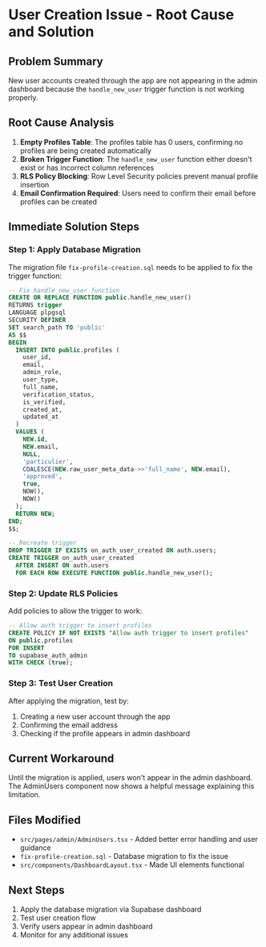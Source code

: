 # User Creation Issue - Root Cause and Solution

## Problem Summary
New user accounts created through the app are not appearing in the admin dashboard because the `handle_new_user` trigger function is not working properly.

## Root Cause Analysis
1. **Empty Profiles Table**: The profiles table has 0 users, confirming no profiles are being created automatically
2. **Broken Trigger Function**: The `handle_new_user` function either doesn't exist or has incorrect column references
3. **RLS Policy Blocking**: Row Level Security policies prevent manual profile insertion
4. **Email Confirmation Required**: Users need to confirm their email before profiles can be created

## Immediate Solution Steps

### Step 1: Apply Database Migration
The migration file `fix-profile-creation.sql` needs to be applied to fix the trigger function:

```sql
-- Fix handle_new_user function
CREATE OR REPLACE FUNCTION public.handle_new_user()
RETURNS trigger
LANGUAGE plpgsql
SECURITY DEFINER
SET search_path TO 'public'
AS $$
BEGIN
  INSERT INTO public.profiles (
    user_id, 
    email, 
    admin_role,
    user_type,
    full_name,
    verification_status,
    is_verified,
    created_at,
    updated_at
  )
  VALUES (
    NEW.id,
    NEW.email,
    NULL,
    'particulier',
    COALESCE(NEW.raw_user_meta_data->>'full_name', NEW.email),
    'approved',
    true,
    NOW(),
    NOW()
  );
  RETURN NEW;
END;
$$;

-- Recreate trigger
DROP TRIGGER IF EXISTS on_auth_user_created ON auth.users;
CREATE TRIGGER on_auth_user_created
  AFTER INSERT ON auth.users
  FOR EACH ROW EXECUTE FUNCTION public.handle_new_user();
```

### Step 2: Update RLS Policies
Add policies to allow the trigger to work:

```sql
-- Allow auth trigger to insert profiles
CREATE POLICY IF NOT EXISTS "Allow auth trigger to insert profiles"
ON public.profiles
FOR INSERT
TO supabase_auth_admin
WITH CHECK (true);
```

### Step 3: Test User Creation
After applying the migration, test by:
1. Creating a new user account through the app
2. Confirming the email address
3. Checking if the profile appears in admin dashboard

## Current Workaround
Until the migration is applied, users won't appear in the admin dashboard. The AdminUsers component now shows a helpful message explaining this limitation.

## Files Modified
- `src/pages/admin/AdminUsers.tsx` - Added better error handling and user guidance
- `fix-profile-creation.sql` - Database migration to fix the issue
- `src/components/DashboardLayout.tsx` - Made UI elements functional

## Next Steps
1. Apply the database migration via Supabase dashboard
2. Test user creation flow
3. Verify users appear in admin dashboard
4. Monitor for any additional issues
